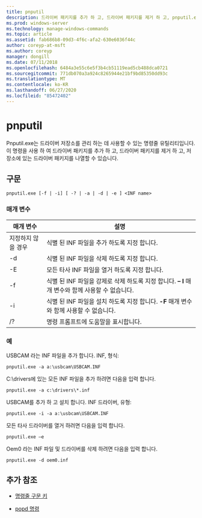 ```yaml
---
title: pnputil
description: 드라이버 패키지를 추가 하 고, 드라이버 패키지를 제거 하 고, pnputil.exe 유틸리티를 사용 하 여 드라이버 저장소에 있는 드라이버 패키지를 나열 하는 pnputil 명령에 대 한 참조 항목입니다.
ms.prod: windows-server
ms.technology: manage-windows-commands
ms.topic: article
ms.assetid: fab686b8-09d3-4f6c-afa2-630e6036f44c
author: coreyp-at-msft
ms.author: coreyp
manager: dongill
ms.date: 07/11/2018
ms.openlocfilehash: 6484a3e55c6e5f3b4cb51119ead5cb488dca0721
ms.sourcegitcommit: 771db070a3a924c8265944e21bf9bd85350dd93c
ms.translationtype: MT
ms.contentlocale: ko-KR
ms.lasthandoff: 06/27/2020
ms.locfileid: "85472402"
---
```

# <a name="pnputil"></a>pnputil

Pnputil.exe는 드라이버 저장소를 관리 하는 데 사용할 수 있는 명령줄 유틸리티입니다. 이 명령을 사용 하 여 드라이버 패키지를 추가 하 고, 드라이버 패키지를 제거 하 고, 저장소에 있는 드라이버 패키지를 나열할 수 있습니다.

## <a name="syntax"></a>구문

```
pnputil.exe [-f | -i] [ -? | -a | -d | -e ] <INF name>
```

### <a name="parameters"></a>매개 변수

| 매개 변수 | 설명 |
|--|--|
| 지정하지 않을 경우 | 식별 된 INF 파일을 추가 하도록 지정 합니다. |
| -d | 식별 된 INF 파일을 삭제 하도록 지정 합니다. |
| -E | 모든 타사 INF 파일을 열거 하도록 지정 합니다. |
| -f | 식별 된 INF 파일을 강제로 삭제 하도록 지정 합니다. **– I** 매개 변수와 함께 사용할 수 없습니다. |
| -i | 식별 된 INF 파일을 설치 하도록 지정 합니다. **-F** 매개 변수와 함께 사용할 수 없습니다. |
| /? | 명령 프롬프트에 도움말을 표시합니다. |

### <a name="examples"></a>예

USBCAM 라는 INF 파일을 추가 합니다. INF, 형식:

```
pnputil.exe -a a:\usbcam\USBCAM.INF
```

C:\drivers에 있는 모든 INF 파일을 추가 하려면 다음을 입력 합니다.

```
pnputil.exe -a c:\drivers\*.inf
```

USBCAM를 추가 하 고 설치 합니다. INF 드라이버, 유형:

```
pnputil.exe -i -a a:\usbcam\USBCAM.INF
```

모든 타사 드라이버를 열거 하려면 다음을 입력 합니다.

```
pnputil.exe –e
```

Oem0 라는 INF 파일 및 드라이버를 삭제 하려면 다음을 입력 합니다.

```
pnputil.exe -d oem0.inf
```

## <a name="additional-references"></a>추가 참조

- [명령줄 구문 키](command-line-syntax-key.md)

- [popd 명령](popd.md)
